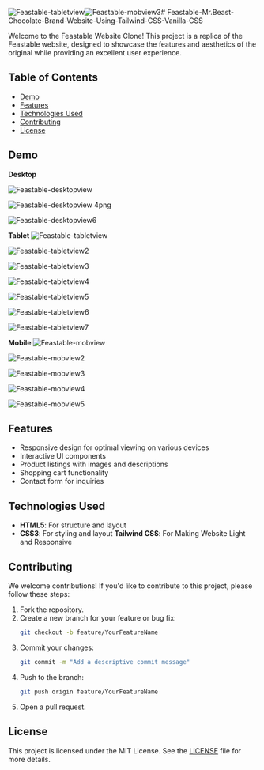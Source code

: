 ![Feastable-tabletview](https://github.com/user-attachments/assets/ff65bb65-1002-4473-8377-57d3b5800920)![Feastable-mobview3](https://github.com/user-attachments/assets/c77b3d32-a23e-440b-bd03-8daeb9dd4528)# Feastable-Mr.Beast-Chocolate-Brand-Website-Using-Tailwind-CSS-Vanilla-CSS

Welcome to the Feastable Website Clone! This project is a replica of the Feastable website, designed to showcase the features and aesthetics of the original while providing an excellent user experience.

## Table of Contents

- [Demo](#demo)
- [Features](#features)
- [Technologies Used](#technologies-used)
- [Contributing](#contributing)
- [License](#license)

## Demo

**Desktop**

![Feastable-desktopview](https://github.com/user-attachments/assets/1af3b52e-3537-4f68-b051-630a26ff43e5)

![Feastable-desktopview 4png](https://github.com/user-attachments/assets/3ca100be-c576-4b32-a1b1-cbe342fc0dda)

![Feastable-desktopview6](https://github.com/user-attachments/assets/f7465151-6a3b-4d9c-9107-9863e1f8eb7c)

**Tablet**
![Feastable-tabletview](https://github.com/user-attachments/assets/53843e17-e04b-4559-b1ba-a2d6f2c94406)

![Feastable-tabletview2](https://github.com/user-attachments/assets/37efdcbf-8f61-42f1-8d9d-66d1b93bb0f8)

![Feastable-tabletview3](https://github.com/user-attachments/assets/2c3e4a9d-c94b-45a5-8993-0ae2eb505038)

![Feastable-tabletview4](https://github.com/user-attachments/assets/68dfd3d3-8679-4446-965c-1b93e06d99c8)

![Feastable-tabletview5](https://github.com/user-attachments/assets/4f72b775-de5e-4279-b1d1-c254c02c4ae6)

![Feastable-tabletview6](https://github.com/user-attachments/assets/a1ac6bbf-679c-43ad-92ba-184f82b23b67)

![Feastable-tabletview7](https://github.com/user-attachments/assets/3570d7e3-13e5-4b0a-b793-7e519185b619)

**Mobile**
![Feastable-mobview](https://github.com/user-attachments/assets/5f2fd735-7726-40fe-90e4-285a19f6b3e4)

![Feastable-mobview2](https://github.com/user-attachments/assets/036dcc5f-4e43-4951-9df5-df0799841a10)

![Feastable-mobview3](https://github.com/user-attachments/assets/83dcb13a-8c96-4ca4-a538-11e5eed8fb90)

![Feastable-mobview4](https://github.com/user-attachments/assets/23aac283-dc65-4dc0-bb13-87ca7ba0bed4)

![Feastable-mobview5](https://github.com/user-attachments/assets/d38e1787-4ed0-46b7-b001-f818006135a0)


## Features

- Responsive design for optimal viewing on various devices
- Interactive UI components
- Product listings with images and descriptions
- Shopping cart functionality
- Contact form for inquiries

## Technologies Used

- **HTML5**: For structure and layout
- **CSS3**: For styling and layout
  **Tailwind CSS**: For Making Website Light and Responsive
  
## Contributing

We welcome contributions! If you'd like to contribute to this project, please follow these steps:

1. Fork the repository.
2. Create a new branch for your feature or bug fix:
   ```bash
   git checkout -b feature/YourFeatureName
   ```
3. Commit your changes:
   ```bash
   git commit -m "Add a descriptive commit message"
   ```
4. Push to the branch:
   ```bash
   git push origin feature/YourFeatureName
   ```
5. Open a pull request.

## License

This project is licensed under the MIT License. See the [LICENSE](LICENSE) file for more details.
